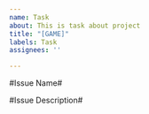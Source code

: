 ```yaml
---
name: Task
about: This is task about project
title: "[GAME]"
labels: Task
assignees: ''

---
```


#Issue Name#

#Issue Description#
